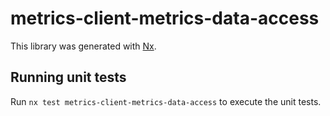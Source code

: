 # metrics-client-metrics-data-access

This library was generated with [Nx](https://nx.dev).

## Running unit tests

Run `nx test metrics-client-metrics-data-access` to execute the unit tests.
